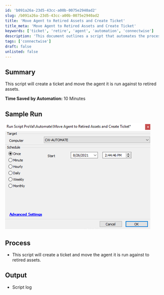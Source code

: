 ```yaml
---
id: 'b091a26a-23d5-43cc-a00b-0075e2940ad2'
slug: /b091a26a-23d5-43cc-a00b-0075e2940ad2
title: 'Move Agent to Retired Assets and Create Ticket'
title_meta: 'Move Agent to Retired Assets and Create Ticket'
keywords: ['ticket', 'retire', 'agent', 'automation', 'connectwise']
description: 'This document outlines a script that automates the process of creating a ticket and moving the specified agent to the retired assets section in ConnectWise Automate, saving approximately 10 minutes of manual work.'
tags: ['connectwise']
draft: false
unlisted: false
---
```


## Summary

This script will create a ticket and move the agent it is run against to retired assets.

**Time Saved by Automation:** 10 Minutes

## Sample Run

![Sample Run](../../../static/img/Move-Agent-to-Retired-Assets-and-Create-Ticket/image_1.png)

## Process

- This script will create a ticket and move the agent it is run against to retired assets.

## Output

- Script log


